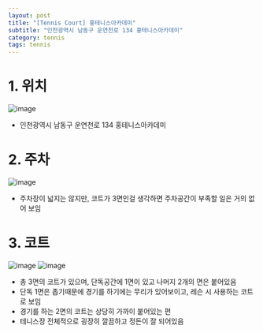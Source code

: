 ```yaml
---
layout: post
title: "[Tennis Court] 홍테니스아카데미"
subtitle: "인천광역시 남동구 운연천로 134 홍테니스아카데미"
category: tennis
tags: tennis
---
```



# 1. 위치

![image](../../../assets/img/blog/tennis-court-1-a.jpg)
- 인천광역시 남동구 운연천로 134 홍테니스아카데미


# 2. 주차

![image](../../../assets/img/blog/tennis-court-1-c.jpg)
- 주차장이 넓지는 않지만, 코트가 3면인걸 생각하면 주차공간이 부족할 일은 
거의 없어 보임


# 3. 코트

![image](../../../assets/img/blog/tennis-court-1-d.jpg)
![image](../../../assets/img/blog/tennis-court-1-b.jpg)
- 총 3면의 코트가 있으며, 단독공간에 1면이 있고 나머지 2개의 면은 붙어있음
- 단독 1면은 좁기때문에 경기를 하기에는 무리가 있어보이고, 레슨 시 사용하는 코트로 보임
- 경기를 하는 2면의 코트는 상당히 가까이 붙어있는 편
- 테니스장 전체적으로 굉장히 깔끔하고 정돈이 잘 되어있음